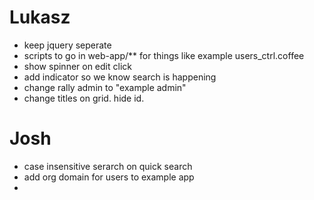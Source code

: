 # Lukasz
* keep jquery seperate
* scripts to go in web-app/** for things like example users_ctrl.coffee 
* show spinner on edit click
* add indicator so we know search is happening
* change rally admin to "example admin"
* change titles on grid. hide id.

# Josh
* case insensitive serarch on quick search
* add org domain for users to example app
* 